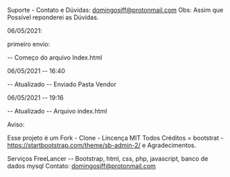 
Suporte - Contato e Dúvidas: domingosjff@protonmail.com
Obs: Assim que Possível reponderei as Dúvidas.

06/05/2021:

primeiro envio:

-- Começo do arquivo Index.html

06/05/2021 -- 16:40

-- Atualizado -- Enviado Pasta Vendor

06/05/2021 -- 19:16

-- Atualizado -- Arquivo index.html

Aviso:

Esse projeto é um Fork - Clone - Lincença MIT
Todos Créditos = bootstrat - https://startbootstrap.com/theme/sb-admin-2/
e Agradecimentos.

Serviços FreeLancer -- Bootstrap, html, css, php, javascript, banco de dados mysql
Contato: domingosjff@protonmail.com
